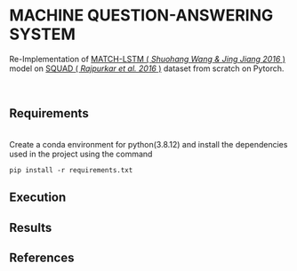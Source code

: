 # **MACHINE QUESTION-ANSWERING SYSTEM** 

Re-Implementation of [MATCH-LSTM ( *Shuohang Wang & Jing Jiang 2016* )](https://arxiv.org/abs/1608.07905) model on [SQUAD ( *Rajpurkar et al. 2016* )](https://arxiv.org/abs/1606.05250) dataset from scratch on Pytorch.

<br>

## Requirements 
<br>
Create a conda environment for python(3.8.12) and install the dependencies used in the project using the command

```
pip install -r requirements.txt
```
## Execution

## Results

## References
